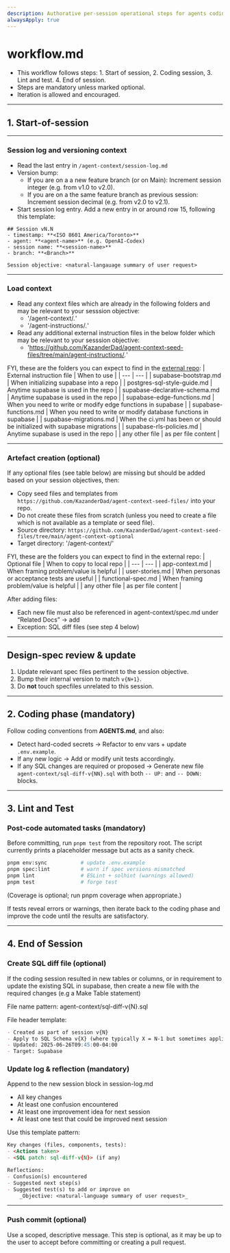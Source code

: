 ```yaml
---
description: Authorative per-session operational steps for agents coding in this repository
alwaysApply: true
---
```


# workflow.md
- This workflow follows steps: 1. Start of session, 2. Coding session, 3. Lint and test. 4. End of session. 
- Steps are mandatory unless marked optional. 
- Iteration is allowed and encouraged.

---

## 1. Start-of-session

---

### Session log and versioning context
- Read the last entry in `/agent-context/session-log.md`
- Version bump:
  - If you are on a a new feature branch (or on Main): Increment session integer (e.g. from v1.0 to v2.0).
  - If you are on a the same feature branch as previous session: Increment session decimal (e.g. from v2.0 to v2.1).
- Start session log entry. Add a new entry in or around row 15, following this template:

```(markdown)
## Session vN.N
- timestamp: **<ISO 8601 America/Toronto>**
- agent: **<agent-name>** (e.g. OpenAI‑Codex)
- session name: **<session-name>**
- branch: **<Branch>**

Session objective: <natural-langauage summary of user request>
```

---

### Load context
- Read any context files which are already in the following folders and may be relevant to your sesssion objective:
  - '/agent-context/*.*'
  - '/agent-instructions/*.*'
- Read any additional external instruction files in the below folder which may be relevant to your sesssion objective:
  - 'https://github.com/KazanderDad/agent-context-seed-files/tree/main/agent-instructions/*.*'

FYI, these are the folders you can expect to find in the [external repo](https://github.com/KazanderDad/agent-context-seed-files/tree/main/agent-instructions/):
| External instruction file | When to use |
| --- | --- |
| supabase-bootstrap.md | When initializing supabase into a repo |
| postgres-sql-style-guide.md | Anytime supabase is used in the repo  |
| supabase-declarative-schema.md | Anytime supabase is used in the repo  |
| supabase-edge-functions.md | When you need to write or modify edge functions in supabase |
| supabase-functions.md | When you need to write or modify database functions in supabase |
| supabase-migrations.md | When the ci.yml has been or should be initialized with supabase migrations  |
| supabase-rls-policies.md | Anytime supabase is used in the repo |
| any other file | as per file content |

---

### Artefact creation (optional)
If any optional files (see table below) are missing but should be added based on your session objectives, then:
- Copy seed files and templates from `https://github.com/KazanderDad/agent-context-seed-files/` into your repo.
- Do not create these files from scratch (unless you need to create a file which is not available as a template or seed file).
- Source directory: `https://github.com/KazanderDad/agent-context-seed-files/tree/main/agent-context-optional`
- Target directory: '/agent-context/'

FYI, these are the folders you can expect to find in the external repo:
| Optional file | When to copy to local repo |
| --- | --- |
| app-context.md | When framing problem/value is helpful |
| user-stories.md | When personas or acceptance tests are useful |
| functional-spec.md | When framing problem/value is helpful |
| any other file | as per file content |


After adding files:
- Each new file must also be referenced in agent-context/spec.md under “Related Docs” -> add
- Exception: SQL diff files (see step 4 below)

---

## Design-spec review & update

1. Update relevant spec files pertinent to the session objective.  
2. Bump their internal version to match `v{N+1}`.  
3. Do **not** touch specfiles unrelated to this session.

---

## 2. Coding phase (mandatory)
Follow coding conventions from **AGENTS.md**, and also:

* Detect hard-coded secrets → Refactor to env vars + update `.env.example`.  
* If any new logic →  Add or modify unit tests accordingly.  
* If any SQL changes are required or proposed →  Generate new file `agent-context/sql-diff-v{NN}.sql` with both `-- UP:` and `-- DOWN:` blocks.

---

## 3. Lint and Test

### Post-code automated tasks (mandatory)
Before committing, run `pnpm test` from the repository root. The script currently prints a placeholder message but acts as a sanity check.

```bash
pnpm env:sync           # update .env.example
pnpm spec:lint          # warn if spec versions mismatched
pnpm lint               # ESLint + solhint (warnings allowed)
pnpm test               # forge test
```
(Coverage is optional; run pnpm coverage when appropriate.)

If tests reveal errors or warnings, then iterate back to the coding phase and improve the code until the results are satisfactory.

---

## 4. End of Session

### Create SQL diff file (optional)
If the coding session resulted in new tables or columns, or in requirement to update the existing SQL in supabase, then create a new file with the required changes (e.g a Make Table statement)

File name pattern: agent-context/sql-diff-v{N}.sql

File header template:
```markdown
- Created as part of session v{N}
- Apply to SQL Schema v{X} (where typically X = N-1 but sometimes applies to earlier version, for example if changes to N-1 were never implemented)
- Updated: 2025-06-26T09:45:00-04:00
- Target: Supabase
```


### Update log & reflection (mandatory)
Append to the new session block in session-log.md
- All key changes
- At least one confusion encountered
- At least one improvement idea for next session
- At least one test that could be improved next session

Use this template pattern:

```markdown
Key changes (files, components, tests):
- <Actions taken>
- <SQL patch: sql-diff-v{N}> (if any)

Reflections:
- Confusion(s) encountered
- Suggested next step(s)
- Suggested test(s) to add or improve on
    _Objective: <natural-language summary of user request>_
```

---

### Push commit (optional)
Use a scoped, descriptive message. 
This step is optional, as it may be up to the user to accept before committing or creating a pull request.
